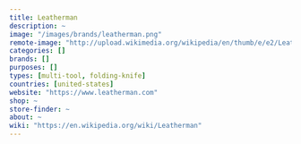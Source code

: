```yaml
---
title: Leatherman
description: ~
image: "/images/brands/leatherman.png"
remote-image: "http://upload.wikimedia.org/wikipedia/en/thumb/e/e2/Leatherman_Logo.svg/230px-Leatherman_Logo.svg.png"
categories: []
brands: []
purposes: []
types: [multi-tool, folding-knife]
countries: [united-states]
website: "https://www.leatherman.com"
shop: ~
store-finder: ~
about: ~
wiki: "https://en.wikipedia.org/wiki/Leatherman"
---
```

